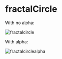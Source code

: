 # fractalCircle

With no alpha:

![fractalcircle](https://user-images.githubusercontent.com/32551338/45493484-3aaf6600-b745-11e8-8313-3e52efb05bbf.png)

With alpha:

![fractalcirclealpha](https://user-images.githubusercontent.com/32551338/45493537-59156180-b745-11e8-94a9-beeb88a543bb.png)

